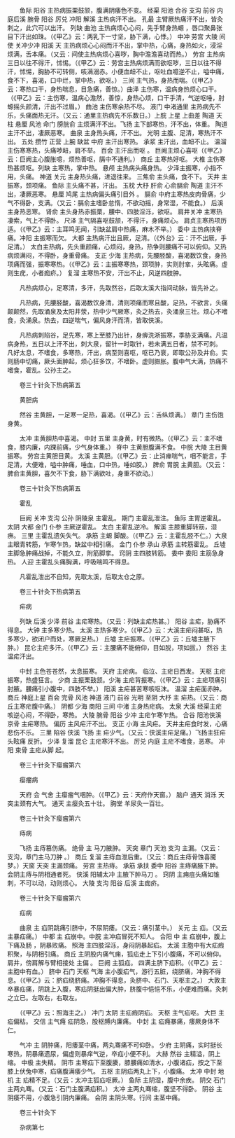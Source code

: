 <!-- { "loadSidebar": true } -->
　　鱼际 阳谷 主热病振栗鼓颔，腹满阴痿色不变。 经渠 阳池 合谷 支沟 前谷 内庭后溪 腕骨 阳谷 厉兑 冲阳 解溪 主热病汗不出。 孔最 主臂厥热痛汗不出，皆灸刺之，此穴可以出汗。 列缺 曲池 主热病烦心心闷，先手臂身热螈 ，唇口聚鼻张目下汗出如珠。（《甲乙》云：两乳下一寸坚，胁下满，心悸。） 中冲 劳宫 大陵 间使 关冲少冲 阳溪 天 主热病烦心心闷而汗不出，掌中热，心痛，身热如火，浸淫烦满，舌本痛。（又云：间使主热病烦心喜哕，胸中澹澹喜动而热。） 劳宫 主热病三日以往不得汗，怵惕。（《甲乙》云：劳宫主热病烦满而欲呕哕，三日以往不得汗，怵惕，胸胁不可转侧，咳满溺赤。小便血衄不止，呕吐血噫逆不止，嗌中痛，食不下，喜渴，口中烂，掌中热，欲呕。） 三间 主气热，身热而喘。（《甲乙》云：寒热口干，身热喘息，目急痛，善惊。）曲泽 主伤寒，温病身热烦心口干。（《甲乙》云：主伤寒，温病心澹然，善惊，身热心烦，口干手清，气逆呕唾，肘螈摇头颜清，汗出不过眉。） 曲池 主伤寒余热不尽。 液门 中渚通里 主热病先不乐，头痛面热无汗。（又云：通里主热病先不乐数日。）上脘 上星 上曲差 陶道 天柱 悬厘 风池 命门 膀胱俞 主烦满汗不出。飞扬 主下部寒热，汗不出，体重。 陶道 主汗不出，凄厥恶寒。 曲泉 主身热头痛，汗不出。 光明 主腹、足清，寒热汗不出。 五处 攒竹 正营 上腕 缺盆 中府 主汗出寒热。 承浆 主汗出，血衄不止。 温溜 主伤寒寒热，头痛哕衄，肩不举。 百会 主汗出而呕 。 巨阙主烦心喜呕（《甲乙》云：巨阙主心腹胀噫，烦热善呕，膈中不通利。） 商丘 主寒热好呕。 大椎 主伤寒热甚烦呕。列缺 主寒热，掌中热。 悬颅 主热病头痛身热。 少泽主振寒，小指不用，头痛。 神道 关元 主身热头痛，进退往来。 三焦俞 主头痛，食不下。 天井 主振寒，颈项痛。 鱼际 主头痛不甚，汗出。 玉枕 大杼 肝俞 心俞膈俞 陶道 主汗不出，凄厥恶寒。 悬厘 鸠尾 主热病偏头痛引目外 。 膈俞 中府主寒热皮肉骨痛，少气不得卧，支满。（又云：膈俞主嗜卧怠惰，不欲动摇，身常湿，不能食。） 后溪 主身热恶寒。 肾俞 主头身热赤振栗，腰中、四肢淫泺，欲呕。 肩井关冲 主寒热凄索，气上不得卧。 尺泽 主气隔喜呕鼓颔，不得汗，身痛烦心。 肩贞主寒热项历适。（《甲乙》云：主耳鸣无闻，引缺盆肩中热痛，麻木不举。） 委中 主热病挟脊痛。冲阳 主振寒而欠。 大都 主热病汗出且厥，足清。（《外台》云：汗不出厥，手足清。） 太白主热病，先头重颜痛，心烦闷，身热，热争则腰痛不可以俯仰。又热病烦满闷，不得卧，身重骨痛。 支正 少海 主热病，先腰胫酸，喜渴数饮食，身热项痛而强，振寒寒热。（《甲乙》云：主振寒寒热，颈项肿，实则肘挛，头眩痛。虚则生疣，小者痂疥。） 复溜 主寒热不安，汗出不止，风逆四肢肿。

　　凡热病烦心，足寒清，多汗，先取然谷，后取太溪大指间动脉，皆先补之。

　　凡热病，先腰胫酸，喜渴数饮身清，清则项痛而寒且酸，足热，不欲言，头痛颠颠然，先取涌泉及太阳井荥，热中少气厥寒，灸之热去，灸涌泉三壮。烦心不嗜食，灸涌泉。热去，四逆喘气，偏风身汗而清，皆取侠溪。

　　凡热病刺陷谷，足先寒，寒上至膝乃出针，身痹洗淅振寒，季胁支满痛。凡温病身热，五日以上汗不出，刺大泉，留针一时取针，若未满五日者，禁不可刺。 凡好太息，不嗜食，多寒热，汗出，病至则喜呕，呕已乃衰，即取公孙及井俞。实则肠中切痛，厥头面肿起，烦心狂多饮，不嗜卧。虚则臌胀。腹中气大满，热痛不嗜食，霍乱。公孙主之。

　　卷三十针灸下热病第五

　　黄胆病

　　然谷 主黄胆，一足寒一足热，喜渴。（《甲乙》云：舌纵烦满。） 章门 主伤饱身黄。

　　太冲 主黄胆热中喜渴。 中封 五里 主身黄，时有微热。（《甲乙》云：主不嗜食，膝内廉，内踝前痛，少气身体重。） 脊中 主黄胆腹满不食。 中脘 大陵 主目黄振寒。 劳宫主黄胆目黄。 太溪 主黄胆。（《甲乙》云：止消瘅喘气，咽不能言，手足清，大便难，嗌中肿痛，唾血，口中热，唾如胶。） 脾俞 胃脘 主黄胆。（又云：脾俞主黄胆，喜欠不下食，胁下满欲吐，身重不欲动。）

　　卷三十针灸下热病第五

　　霍乱

　　巨阙 关冲 支沟 公孙 阴陵泉 主霍乱。 期门 主霍乱泄注。 鱼际 主胃逆霍乱。 太阴 大都 金门 仆参 主厥逆霍乱。 太白 主霍乱逆冷。 解溪 主膝重脚转筋，湿痹。 三里 主霍乱遗矢失气。 承筋 主螈 脚酸。（《甲乙》云：主霍乱胫不仁。）大泉 主眼青转筋，乍寒乍热，缺盆中相引痛。 金门 仆参 承山 承筋 主转筋霍乱。 丘墟主脚急肿痛战掉，不能久立，附筋脚挛。 窍阴 主四肢转筋。 委中 委阳 主筋急身热。 人迎 主霍乱头痛胸满，呼吸喘鸣不得息。

　　凡霍乱泄出不自知，先取太溪，后取太仓之原。

　　卷三十针灸下热病第五

　　疟病

　　列缺 后溪 少泽 前谷 主疟寒热。（又云：列缺主疟热甚。） 阳谷 主疟，胁痛不得息。 大钟 主多寒少热。 太溪 主热多寒少。（《甲乙》云：大溪主疟闷甚呕，热多寒少，欲闭户而处，寒厥足热。） 丘墟 主疟振寒。（《甲乙》云：丘墟主腋下肿。） 昆仑主疟多汗。（《甲乙》云：主腰痛不能俯仰，目如脱，项如拔。） 然谷 主温疟汗出。

　　中封 主色苍苍然，太息振寒。 天府 主疟病。 临泣、主疟日西发。 天枢 主疟振寒，热盛狂言。 少商 主振栗鼓颔。少海 主疟背振寒。（《甲乙》云：主疟项痛引肘腋。腰痛引小腹中，四肢不举。） 阳溪 主疟甚苦寒咳呕沫。 温溜 主疟面赤肿。 商丘 神庭上星 百会 完骨 风池 神道 液门 前谷 光明 至阴 大杼 主 疟热。（又云：商丘主寒疟腹中痛。） 阴都 少海 商阳 三间 中渚 主身热疟病。 太泉 大溪 经渠主疟咳逆心闷，不得卧，寒热。 大陵 腕骨 阳谷 少冲 主疟乍寒乍热。 合谷 阳池侠溪 京骨 主疟寒热。 偏历 主风疟汗不出。 支正 小海 主风疟。 天井主疟食时发，心痛悲伤不乐。 三里 陷谷 侠溪 飞扬 主 疟少气。（又云：侠溪主疟足痛。）飞扬主狂疟头眩痛 反折。 少泽 复溜 昆仑 主疟寒汗不出。 厉兑 内庭 主疟不嗜食，恶寒。 冲阳 束骨 主疟从脚 起。

　　卷三十针灸下瘿瘤第六

　　瘿瘤病

　　天府 会 气舍 主瘿瘤气咽肿。（《甲乙》云：天府作天窗。） 脑户 通天 消泺 天突主颈有大气。 通天 主瘿灸五十壮。 胸堂 羊尿灸一百壮。

　　卷三十针灸下瘿瘤第六

　　痔病

　　飞扬 主痔篡伤痛。 绝骨 主 马刀腋肿。 天突 章门 天池 支沟 主漏。（又云：支沟，章门主马刀肿 。） 商丘 复溜 主痔血泄后重。（又云：商丘主痔骨蚀喜魇梦。）天窗 天突 主漏颈痛。 劳宫 主热痔。 承筋 承扶 委中 阳谷 主痔痛腋下肿。 会阴主痔与阴相通者死。 侠溪 阳辅太冲 主腋下肿马刀 。 窍阴 主痈疽头痛如锥刺，不可以动，动则烦心。 大陵 支沟 阳谷 后溪 主痂疥。

　　卷三十针灸下瘿瘤第六

　　疝病

　　曲泉 主 疝阴跳痛引脐中，不尿阴痿。（又云：痛引茎中。） 关元 主 疝。（又云主暴疝痛。） 中都 主 疝崩中。中脘 主冲疝冒死不知人。 合阳 中 主 疝崩中，腹上下痛及肠 ，阴暴败痛。 照海 主四肢淫泺，身闷阴暴起疝。 太溪 主胞中有大疝瘕积聚，与阴相引痛。 商丘 主阴股内痛气痈，狐疝走上下引小腹痛，不可以俯仰。 肩井，傍肩解与臂相接处 主偏 。 巨阙 主狐疝。 四满主脐下疝积。（《甲乙》云：主胞中有血。） 脐中 石门 天枢 气海 主小腹疝气，游行五脏，绕脐痛，冲胸不得息。（《甲乙》云：脐疝绕脐痛。冲胸不得息，灸脐中、石门、天枢主之。） 大敦主卒暴疝痛，阴跳上入腹，寒疝阴挺出偏大肿，脐腹中悒悒不乐，小便难而痛。灸刺之立已。左取右，右取左。

　　（《甲乙》云：照海主之。） 冲门 太阴 主疝瘕阴疝。 天枢 主气疝呕。 大巨 主疝偏枯。 交信 主气癃 疝阴急，股枢膊内廉痛。 中封 主 疝癃暴痛，痿厥身体不仁。

　　气冲 主 阴肿痛，阳痿茎中痛，两丸骞痛不可仰卧。 少府 主阴痛，实时挺长寒热，阴暴痛遗尿，偏虚则暴痒气逆，卒疝小便不利。 大赫 然谷 主精溢，阴上缩。 中极 主失精。 阴市 主寒疝下至腹腠，膝腰痛如清水，小腹诸疝，按之下至膝上伏兔中寒，疝痛腹满痿少气。 五枢 主阴疝两丸上下，小腹痛。 太冲 中封 地机 主 疝精不足。（又云：太冲主狐疝呕厥。） 鱼际 主阴湿，腹中余疾。 阴交 石门 主两丸骞。（又云：石门主腹满疝积。） 太冲 主两丸骞缩，腹坚不得卧。 阴谷 主阴痿不用，小腹急引阴内廉痛。 会阴 主阴头寒。行间 主茎中痛。

　　卷三十针灸下

　　杂病第七

